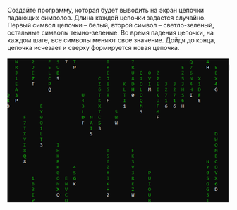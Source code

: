 Создайте программу, которая будет выводить на экран цепочки падающих символов. Длина каждой цепочки задается случайно. Первый символ цепочки – белый, второй символ – светло-зеленый, остальные символы темно-зеленые. Во время падения цепочки, на каждом шаге, все символы меняют свое значение. Дойдя до конца, цепочка исчезает и сверху формируется новая цепочка.


![alt text](image.png)
